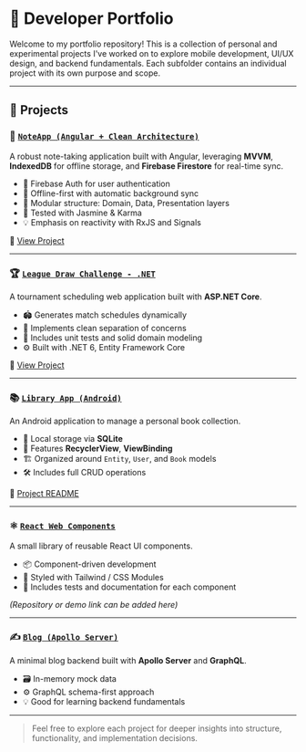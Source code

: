

# 📁 Developer Portfolio

Welcome to my portfolio repository! This is a collection of personal and experimental projects I've worked on to explore mobile development, UI/UX design, and backend fundamentals. Each subfolder contains an individual project with its own purpose and scope.

---

## 🚀 Projects

### 🧠 [`NoteApp (Angular + Clean Architecture)`](https://github.com/yalcinhayyam/NoteApp)

A robust note-taking application built with Angular, leveraging **MVVM**, **IndexedDB** for offline storage, and **Firebase Firestore** for real-time sync.

* 🔐 Firebase Auth for user authentication
* 🔁 Offline-first with automatic background sync
* 🧱 Modular structure: Domain, Data, Presentation layers
* 🧪 Tested with Jasmine & Karma
* 💡 Emphasis on reactivity with RxJS and Signals

🔗 [View Project](https://github.com/yalcinhayyam/NoteApp)

---

### 🏆 [`League Draw Challenge - .NET`](https://github.com/yalcinhayyam/Adesso.Challange)

A tournament scheduling web application built with **ASP.NET Core**.

* 🏟️ Generates match schedules dynamically
* 🧱 Implements clean separation of concerns
* 🧪 Includes unit tests and solid domain modeling
* ⚙️ Built with .NET 6, Entity Framework Core

🔗 [View Project](https://github.com/yalcinhayyam/Adesso.Challange)

---

### 📚 [`Library App (Android)`](./mobile-collection/Library)

An Android application to manage a personal book collection.

* 📘 Local storage via **SQLite**
* 🧩 Features **RecyclerView**, **ViewBinding**
* 🏗️ Organized around `Entity`, `User`, and `Book` models
* 🛠️ Includes full CRUD operations

🔗 [Project README](./mobile-collection/Library/README.md)

---

### ⚛️ [`React Web Components`](#)

A small library of reusable React UI components.

* 📦 Component-driven development
* 💅 Styled with Tailwind / CSS Modules
* 🧪 Includes tests and documentation for each component

*(Repository or demo link can be added here)*

---

### ✍️ [`Blog (Apollo Server)`](./blog)

A minimal blog backend built with **Apollo Server** and **GraphQL**.

* 🗃️ In-memory mock data
* ⚙️ GraphQL schema-first approach
* 💡 Good for learning backend fundamentals

---

> Feel free to explore each project for deeper insights into structure, functionality, and implementation decisions.
